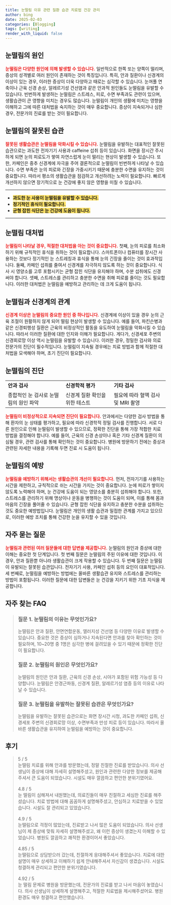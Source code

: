```yaml
---
title: 눈떨림 이유 관련 질환 습관 치료법 건강 관리
author: bing
date: 2025-02-03
categories: [Blogging]
tags: [writing]
render_with_liquid: false
---
```



<h2 id='눈떨림의 원인'>눈떨림의 원인</h2>

<p><b><span style="color: #ee2323;">눈떨림은 다양한 원인에 의해 발생할 수 있습니다.</span></b> 일반적으로 한쪽 또는 양쪽이 떨리며, 증상의 성격별로 여러 원인이 존재하는 것이 특징입니다. 특히, 안과 질환이나 신경계의 이상이 있는 경우, 이러한 증상이 더욱 다양하고 때로는 심각할 수 있습니다. 눈꺼풀 연축이나 근육 신경 손상, 알레르기성 건선염과 같은 안과적 원인들도 눈떨림을 유발할 수 있습니다. 빈번하게 발생하는 눈떨림은 스트레스, 피로, 수면 부족과도 관련이 있으며, 생활습관이 큰 영향을 미치는 경우도 많습니다. 눈떨림이 개인의 생활에 미치는 영향을 이해하고 그에 따른 대처법을 숙지하는 것이 매우 중요합니다. 증상이 지속되거나 심한 경우, 전문가의 진료를 받는 것이 필요합니다.</p>

<h2 id='눈떨림의 잘못된 습관'>눈떨림의 잘못된 습관</h2>

<p><b><span style="color: #ee2323;">잘못된 생활습관은 눈떨림을 악화시킬 수 있습니다.</span></b> 눈떨림을 유발하는 대표적인 잘못된 습관으로는 과도한 전자기기 사용과 caffeine 섭취 등이 있습니다. 화면을 장시간 주시하게 되면 눈의 피로도가 쌓여 자연스럽게 눈이 떨리는 현상이 발생할 수 있습니다. 또한, 카페인은 중추 신경계에 자극을 주어 결론적으로 눈떨림이 빈번하게 나타날 수 있습니다. 수면 부족은 눈의 피로와 긴장을 가중시키기 때문에 충분한 수면을 유지하는 것이 중요합니다. 따라서 평소의 생활습관을 점검하고 개선하려는 노력이 필요합니다. 빠르게 개선하지 않으면 장기적으로 눈 건강에 좋지 않은 영향을 미칠 수 있습니다.</p>

<hr />

<ul>
    <li><b><span style="background-color: #ffe066;">과도한 눈 사용이 눈떨림을 유발할 수 있습니다.</span></b></li>
    <li><b><span style="background-color: #ffe066;">정기적인 휴식이 필요합니다.</span></b></li>
    <li><b><span style="background-color: #ffe066;">균형 잡힌 식단은 눈 건강에 도움이 됩니다.</span></b></li>
</ul>

<hr />

<h2 id='눈떨림 대처법'>눈떨림 대처법</h2>

<p><b><span style="color: #ee2323;">눈떨림이 나타날 경우, 적절한 대처법을 아는 것이 중요합니다.</span></b> 첫째, 눈의 피로를 최소화하기 위해 규칙적인 휴식을 취하는 것이 필요합니다. 스마트폰이나 컴퓨터를 장시간 사용하는 것보다 정기적인 눈 스트레칭과 휴식을 통해 눈의 긴장을 줄이는 것이 효과적입니다. 둘째, 카페인 섭취를 줄여서 신경계를 자극하지 않도록 하는 것이 중요합니다. 식사 시 영양소를 고루 포함시키는 균형 잡힌 식단을 유지해야 하며, 수분 섭취에도 신경 써야 합니다. 셋째, 스트레스를 관리하고 충분한 수면을 취해 피로를 줄이는 것도 필요합니다. 이러한 대처법은 눈떨림을 예방하고 관리하는 데 크게 도움이 됩니다.</p>

<h2 id='눈떨림과 신경계의 관계'>눈떨림과 신경계의 관계</h2>

<p><b><span style="color: #ee2323;">신경계 이상은 눈떨림의 중요한 원인 중 하나입니다.</span></b> 신경계에 이상이 있을 경우 눈의 근육 조절이 원활하지 않게 되어 떨림 현상이 발생할 수 있습니다. 예를 들어, 파킨슨병과 같은 신경퇴행성 질환은 근육의 비정상적인 활동을 유도하여 눈떨림을 악화시킬 수 있습니다. 따라서 이러한 질환에 대한 인지와 이해가 필요합니다. 게다가, 신경세포 주변의 신경회로망 이상 역시 눈떨림을 유발할 수 있습니다. 이러한 경우, 정밀한 검사와 의료 전문가의 진단이 필수적입니다. 눈떨림이 지속될 경우에는 치료 방법과 함께 적절한 대처법을 모색해야 하며, 초기 진단이 필요합니다.</p>

<h2 id='눈떨림의 진단'>눈떨림의 진단</h2>

<table>
    <tr>
        <td><b>안과 검사</b></td>
        <td><b>신경학적 평가</b></td>
        <td><b>기타 검사</b></td>
    </tr>
    <tr>
        <td>종합적인 눈 검사로 눈떨림의 원인 파악</td>
        <td>신경계 질환 확인을 위한 테스트</td>
        <td>필요에 따라 혈액 검사 및 MRI 촬영</td>
    </tr>
</table>

<p><b><span style="color: #ee2323;">눈떨림이 비정상적으로 지속되면 진단이 필요합니다.</span></b> 안과에서는 다양한 검사 방법을 통해 환자의 눈 상태를 평가하고, 필요에 따라 신경학적 정밀 검사를 진행합니다. 서로 다른 원인으로 인해 눈떨림이 발생할 수 있으므로, 정확한 진단을 통해 가장 적합한 치료 방법을 결정해야 합니다. 예를 들어, 근육의 신경 손상이나 혹은 기타 신경계 질환이 의심될 경우, 관련 검사를 통해 확인하는 것이 중요합니다. 병원에 방문하기 전에는 증상과 관련된 자세한 내용을 기록해 두면 진료 시 도움이 됩니다.</p>

<h2 id='눈떨림의 예방'>눈떨림의 예방</h2>

<p><b><span style="color: #ee2323;">눈떨림을 예방하기 위해서는 생활습관의 개선이 필요합니다.</span></b> 먼저, 전자기기를 사용하는 시간을 제한하고, 규칙적으로 쉬는 시간을 가지는 것이 중요합니다. 눈에 피로가 쌓이지 않도록 노력해야 하며, 눈 건강에 도움이 되는 영양소를 충분히 섭취해야 합니다. 또한, 스트레스를 관리하기 위해 명상이나 운동을 병행하는 것이 도움이 되며, 이를 통해 몸과 마음의 긴장을 풀어줄 수 있습니다. 균형 잡힌 식단을 유지하고 충분한 수분을 섭취하는 것도 중요한 예방법입니다. 눈떨림은 개인의 생활 습관과 밀접한 관계를 가지고 있으므로, 이러한 예방 조치를 통해 건강한 눈을 유지할 수 있을 것입니다.</p>

<h2 id='자주 묻는 질문'>자주 묻는 질문</h2>

<p><b><span style="color: #ee2323;">눈떨림과 관련된 여러 질문들에 대한 답변을 제공합니다.</span></b> 눈떨림의 원인과 증상에 대한 이해는 중요한 첫 단계입니다. 첫 번째 질문은 눈떨림의 주된 이유에 대한 것입니다. 이 경우, 안과 질환뿐 아니라 생활습관이 크게 작용할 수 있습니다. 두 번째 질문은 눈떨림이 유발되는 잘못된 습관입니다. 전자기기 사용, 카페인 섭취 등의 요인이 대표적입니다. 세 번째로, 눈떨림을 예방하는 방법에는 올바른 생활습관 유지와 스트레스를 관리하는 방법이 포함됩니다. 이러한 질문에 대한 답변들은 눈 건강을 지키기 위한 기초 지식을 제공합니다.</p>


<h2 id='자주_찾는_FAQ'>자주 찾는 FAQ</h2>
<div itemscope="" itemtype="https://schema.org/FAQPage"> 
<blockquote> 
<div itemscope="" itemprop="mainEntity" itemtype="https://schema.org/Question"> 
<h3 itemprop="name">질문 1. 눈떨림의 이유는 무엇인가요?</h3> 
<div itemscope="" itemprop="acceptedAnswer" itemtype="https://schema.org/Answer"> 
<span itemprop="text"> 
<p>눈떨림은 안과 질환, 안면연합운동, 앨러지성 건선염 등 다양한 이유로 발생할 수 있습니다. 중요한 것은 증상이 심하거나 지속된다면 안과를 찾아 확인하는 것이 필요하며, 10~20명 중 1명은 심각한 병에 걸려있을 수 있기 때문에 정확한 진단이 필요합니다.</p> 
</span> 
</div> 
</div> 

<div itemscope="" itemprop="mainEntity" itemtype="https://schema.org/Question"> 
<h3 itemprop="name">질문 2. 눈떨림의 원인은 무엇인가요?</h3> 
<div itemscope="" itemprop="acceptedAnswer" itemtype="https://schema.org/Answer"> 
<span itemprop="text"> 
<p>눈떨림의 원인은 안과 질환, 근육의 신경 손상, 시야가 포함된 위험 가능성 등 다양합니다. 눈떨림은 안경근파동, 신경계 질환, 알레르기성 염증 등의 이유로 나타날 수 있습니다.</p> 
</span> 
</div> 
</div> 

<div itemscope="" itemprop="mainEntity" itemtype="https://schema.org/Question"> 
<h3 itemprop="name">질문 3. 눈떨림을 유발하는 잘못된 습관은 무엇인가요?</h3> 
<div itemscope="" itemprop="acceptedAnswer" itemtype="https://schema.org/Answer"> 
<span itemprop="text"> 
<p>눈떨림을 유발하는 잘못된 습관으로는 화면 장시간 시청, 과도한 카페인 섭취, 신경세포 주변의 신경회로망 이상, 수면부족과 만성 피로 등이 있습니다. 따라서 올바른 생활습관을 유지하여 눈떨림을 예방하는 것이 중요합니다.</p> 
</span> 
</div> 
</div> 

</blockquote> 
</div>
<h2 id='후기'>후기</h2>
<div itemscope itemtype="https://schema.org/Product">
  <blockquote>
  <div itemprop="review" itemscope itemtype="https://schema.org/Review">
      <div itemprop="reviewRating" itemscope itemtype="https://schema.org/Rating"> <span itemprop="ratingValue">5</span> / <span itemprop="bestRating">5</span> </div>
      <span itemprop="reviewBody">눈떨림 치료를 위해 안과를 방문했는데, 정말 친절한 진료를 받았습니다. 의사 선생님이 증상에 대해 자세히 설명해주셨고, 원인과 관련한 다양한 정보를 제공해주셔서 큰 도움이 되었습니다. 시설도 매우 깔끔하고 편안한 분위기였어요.</span>
  </div>
  <br>
  <div itemprop="review" itemscope itemtype="https://schema.org/Review">
      <div itemprop="reviewRating" itemscope itemtype="https://schema.org/Rating"> <span itemprop="ratingValue">4.8</span> / <span itemprop="bestRating">5</span> </div>
      <span itemprop="reviewBody">눈 떨림이 심해져서 내원했는데, 의료진들이 매우 친절하고 세심한 진료를 해주셨습니다. 치료 방법에 대해 꼼꼼하게 설명해주셨고, 안심하고 치료받을 수 있었습니다. 시설도 잘 관리되고 있었습니다.</span>
  </div>
  <br>
  <div itemprop="review" itemscope itemtype="https://schema.org/Review">
      <div itemprop="reviewRating" itemscope itemtype="https://schema.org/Rating"> <span itemprop="ratingValue">4.9</span> / <span itemprop="bestRating">5</span> </div>
      <span itemprop="reviewBody">눈떨림으로 걱정이 많았는데, 진료받고 나서 많은 도움이 되었습니다. 의사 선생님이 제 증상에 맞춰 자세히 설명해주셨고, 왜 이런 증상이 생겼는지 이해할 수 있었습니다. 병원도 깔끔하고 쾌적한 환경이어서 좋았습니다.</span>
  </div>
  <br>
  <div itemprop="review" itemscope itemtype="https://schema.org/Review">
      <div itemprop="reviewRating" itemscope itemtype="https://schema.org/Rating"> <span itemprop="ratingValue">4.85</span> / <span itemprop="bestRating">5</span> </div>
      <span itemprop="reviewBody">눈떨림으로 상담받으러 갔는데, 친절하게 응대해주셔서 좋았습니다. 치료에 대한 설명이 매우 상세하고 이해하기 쉽게 안내해주셔서 자신감이 생겼습니다. 시설도 청결하게 관리되고 편안한 분위기였습니다.</span>
  </div>
  <br>
  <div itemprop="review" itemscope itemtype="https://schema.org/Review">
      <div itemprop="reviewRating" itemscope itemtype="https://schema.org/Rating"> <span itemprop="ratingValue">4.92</span> / <span itemprop="bestRating">5</span> </div>
      <span itemprop="reviewBody">눈 떨림 문제로 병원을 방문했는데, 전문가의 진료를 받고 나서 마음이 놓였습니다. 의사 선생님이 상세하게 설명해주고, 적절한 치료법을 제시해주셨어요. 병원 환경도 매우 청결하고 편안했습니다.</span>
  </div>
  </blockquote>
</div>
